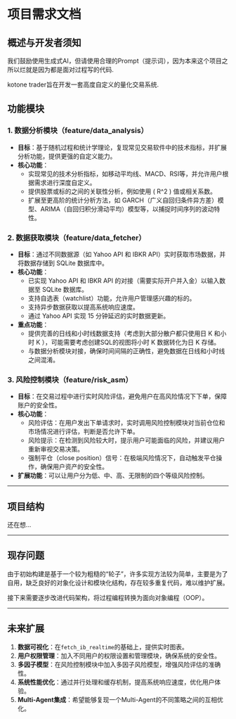# 项目需求文档

## 概述与开发者须知
我们鼓励使用生成式AI，但请使用合理的Prompt（提示词），因为本来这个项目之所以烂就是因为都是面对过程写的代码.

kotone trader旨在开发一套高度自定义的量化交易系统.

## 功能模块

### 1. 数据分析模块（feature/data_analysis）
- **目标**：基于随机过程和统计学理论，复现常见交易软件中的技术指标，并扩展分析功能，提供更强的自定义能力。
- **核心功能**：
  - 实现常见的技术分析指标，如移动平均线、MACD、RSI等，并允许用户根据需求进行深度自定义。
  - 提供股票或标的之间的关联性分析，例如使用 \( R^2 \) 值或相关系数。
  - 扩展至更高阶的统计分析方法，如 GARCH（广义自回归条件异方差）模型、ARIMA（自回归积分滑动平均）模型等，以捕捉时间序列的波动特性。

### 2. 数据获取模块（feature/data_fetcher）
- **目标**：通过不同数据源（如 Yahoo API 和 IBKR API）实时获取市场数据，并将数据存储到 SQLite 数据库中。
- **核心功能**：
  - 已实现 Yahoo API 和 IBKR API 的对接（需要实际开户并入金）以输入数据至 SQLite 数据库。
  - 支持自选表（watchlist）功能，允许用户管理感兴趣的标的。
  - 支持异步数据获取以提高系统响应速度。
  - 通过 Yahoo API 实现 15 分钟延迟的实时数据更新。
- **重点功能**：
  - 提供完善的日线和小时线数据支持（考虑到大部分散户都只使用日 K 和小时 K ），可能需要考虑创建SQL的视图将小时 K 数据转化为日 K 存储。
  - 与数据分析模块对接，确保时间间隔的正确性，避免数据在日线和小时线之间混淆。

### 3. 风险控制模块（feature/risk_asm）
- **目标**：在交易过程中进行实时风险评估，避免用户在高风险情况下下单，保障账户的安全性。
- **核心功能**：
  - 风险评估：在用户发出下单请求时，实时调用风险控制模块对当前仓位和市场情况进行评估，判断是否允许下单。
  - 风险提示：在检测到风险较大时，提示用户可能面临的风险，并建议用户重新审视交易决策。
  - 强制平仓（close position）信号：在极端风险情况下，自动触发平仓操作，确保用户资产的安全性。
- **扩展功能**：可以让用户分为低、中、高、无限制的四个等级风险控制。

---

## 项目结构

还在想...

---

## 现存问题
由于初始构建是基于一个较为粗糙的“轮子”，许多实现方法较为简单，主要是为了自用，缺乏良好的对象化设计和模块化结构，存在较多重复代码，难以维护扩展。

接下来需要逐步改进代码架构，将过程编程转换为面向对象编程（OOP）。

---

## 未来扩展
1. **数据可视化**：在`fetch_ib_realtime`的基础上，提供实时图表。
2. **用户权限管理**：加入不同用户的权限设置和管理模块，确保系统的安全性。
3. **多因子模型**：在风险控制模块中加入多因子风险模型，增强风险评估的准确性。
4. **系统性能优化**：通过并行处理和缓存机制，提高系统响应速度，优化用户体验。
5. **Multi-Agent集成**：希望能够复现一个Multi-Agent的不同策略之间的互相优化。
